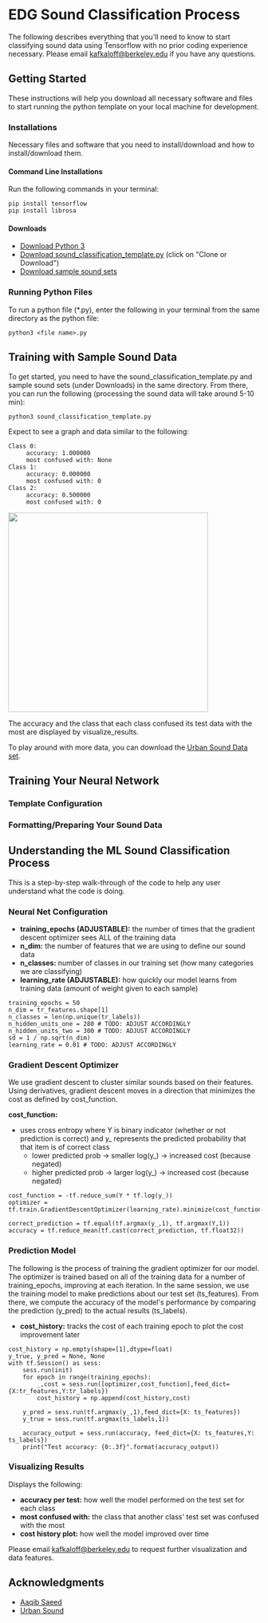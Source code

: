 # EDG Sound Classification Process

The following describes everything that you'll need to know to start classifying sound data using Tensorflow with no prior coding experience necessary. Please email kafkaloff@berkeley.edu if you have any questions.

## Getting Started

These instructions will help you download all necessary software and files to start running the python template on your local machine for development.

### Installations

Necessary files and software that you need to install/download and how to install/download them.

#### Command Line Installations

Run the following commands in your terminal:

```
pip install tensorflow
pip install librosa
```

#### Downloads

* [Download Python 3](https://www.python.org/downloads/)
* [Download sound_classification_template.py](https://github.com/kris10akemi/edg-sounds-tensorflow) (click on "Clone or Download")
* [Download sample sound sets](https://drive.google.com/drive/folders/14DmBB15mLApoZCy9pjt0y1hjFr-XVZ-H?usp=sharing)

### Running Python Files

To run a python file (*.py), enter the following in your terminal from the same directory as the python file:

```
python3 <file name>.py
```

## Training with Sample Sound Data

To get started, you need to have the sound_classification_template.py and sample sound sets (under Downloads) in the same directory. From there, you can run the following (processing the sound data will take around 5-10 min):

```
python3 sound_classification_template.py
```

Expect to see a graph and data similar to the following:

```
Class 0: 
	 accuracy: 1.000000 
	 most confused with: None
Class 1: 
	 accuracy: 0.000000 
	 most confused with: 0
Class 2: 
	 accuracy: 0.500000 
	 most confused with: 0
```
<img src="https://github.com/kris10akemi/edg-sounds-tensorflow/blob/master/sample_sound_sets_graph.png" width="400">

The accuracy and the class that each class confused its test data with the most are displayed by visualize_results.

To play around with more data, you can download the [Urban Sound Data set](https://urbansounddataset.weebly.com/). 

## Training Your Neural Network

### Template Configuration

### Formatting/Preparing Your Sound Data

## Understanding the ML Sound Classification Process

This is a step-by-step walk-through of the code to help any user understand what the code is doing.

### Neural Net Configuration


- **training_epochs (ADJUSTABLE):** the number of times that the gradient descent optimizer sees ALL of the training data
- **n_dim:** the number of features that we are using to define our sound data
- **n_classes:** number of classes in our training set (how many categories we are classifying)
- **learning_rate (ADJUSTABLE):** how quickly our model learns from training data (amount of weight given to each sample)

```
training_epochs = 50
n_dim = tr_features.shape[1]
n_classes = len(np.unique(tr_labels))
n_hidden_units_one = 280 # TODO: ADJUST ACCORDINGLY
n_hidden_units_two = 300 # TODO: ADJUST ACCORDINGLY
sd = 1 / np.sqrt(n_dim)
learning_rate = 0.01 # TODO: ADJUST ACCORDINGLY
```

### Gradient Descent Optimizer

We use gradient descent to cluster similar sounds based on their features. Using derivatives, gradient descent moves in a direction that minimizes the cost as defined by cost_function.

**cost_function:**
- uses cross entropy where Y is binary indicator (whether or not prediction is correct) and y_ represents the predicted probability that that item is of correct class
	* lower predicted prob -> smaller log(y_) -> increased cost (because negated)
	* higher predicted prob -> larger log(y_) -> increased cost (because negated)

```
cost_function = -tf.reduce_sum(Y * tf.log(y_))
optimizer = tf.train.GradientDescentOptimizer(learning_rate).minimize(cost_function)

correct_prediction = tf.equal(tf.argmax(y_,1), tf.argmax(Y,1))
accuracy = tf.reduce_mean(tf.cast(correct_prediction, tf.float32))
```

### Prediction Model

The following is the process of training the gradient optimizer for our model. The optimizer is trained based on all of the training data for a number of training_epochs, improving at each iteration. In the same session, we use the training model to make predictions about our test set (ts_features). From there, we compute the accuracy of the model's performance by comparing the prediction (y_pred) to the actual results (ts_labels).

- **cost_history:** tracks the cost of each training epoch to plot the cost improvement later

```
cost_history = np.empty(shape=[1],dtype=float)
y_true, y_pred = None, None
with tf.Session() as sess:
    sess.run(init)
    for epoch in range(training_epochs):
        _,cost = sess.run([optimizer,cost_function],feed_dict={X:tr_features,Y:tr_labels})
        cost_history = np.append(cost_history,cost)

    y_pred = sess.run(tf.argmax(y_,1),feed_dict={X: ts_features})
    y_true = sess.run(tf.argmax(ts_labels,1))
    
    accuracy_output = sess.run(accuracy, feed_dict={X: ts_features,Y: ts_labels})
    print("Test accuracy: {0:.3f}".format(accuracy_output))
```

### Visualizing Results

Displays the following:
- **accuracy per test:** how well the model performed on the test set for each class
- **most confused with:** the class that another class' test set was confused with the most
- **cost history plot:** how well the model improved over time

Please email kafkaloff@berkeley.edu to request further visualization and data features. 

## Acknowledgments

* [Aaqib Saeed](http://aqibsaeed.github.io/2016-09-03-urban-sound-classification-part-1/)
* [Urban Sound](https://urbansounddataset.weebly.com/)
